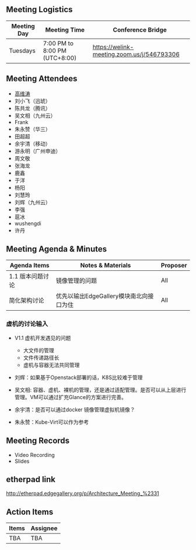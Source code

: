 ## Meeting Logistics

| Meeting Day  |  Meeting Time  | Conference Bridge  |
|---|---|---|
| Tuesdays  | 7:00 PM to 8:00 PM (UTC+8:00)   | https://welink-meeting.zoom.us/j/546793306  |


## Meeting Attendees
- [高维涛](https://gitee.com/Gao_Victor)
- 刘小飞（迅琥）
- 陈共龙（腾讯）
- 吴文相（九州云）
- Frank
- 朱永赞（华三）
- 田超超
- 余宇清（移动）
- 游永明（广州申迪）
- 周文敬
- 张海龙
- 鹿鑫
- 于洋
- 杨阳
- 刘慧玲
- 刘辉（九州云）
- 李强
- 扈冰
- wushengdi
- 许丹


## Meeting Agenda & Minutes
|  Agenda Items  |  Notes & Materials   |  Proposer |
|---|---|---|
|  1.1 版本问题讨论 | 镜像管理的问题 | All |
|  简化架构讨论 | 优先以输出EdgeGallery模块南北向接口为住 | All |


### 虚机的讨论输入
- V1.1 虚机开发遇见的问题
   - 大文件的管理
   - 文件传递路径长
   - 虚机与容器无法共同管理


- 刘辉：如果基于Openstack部署的话，K8S比较难于管理

- 吴文相: 容器、虚机、裸机的管理，还是通过适配管理。是否可以从上层进行管理。VM可以通过扩充Glance的方案进行完善。

- 余宇清：是否可以通过docker 镜像管理虚拟机镜像？

- 朱永赞：Kube-Virt可以作为参考

## Meeting Records
- Video Recording
- Slides

## etherpad link

http://etherpad.edgegallery.org/p/Architecture_Meeting_%2331

## Action Items
|  Items | Assignee   |
|---|---|
| TBA  | TBA|TBA



